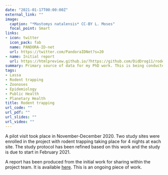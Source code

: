 ```yaml
---
date: "2021-01-17T00:00:00Z"
external_link: ""
image:
  caption: "*Mastomys natalensis* CC-BY L. Moses"
  focal_point: Smart
links:
- icon: twitter
  icon_pack: fab
  name: PANDORA-ID-net
  url: https://twitter.com/PandoraIDNet?s=20
- name: Initial report
  url: https://htmlpreview.github.io/?https://github.com/DidDrog11/rodent_trapping/blob/master/reports/pilot_report.html
summary: Primary source of data for my PhD work. This is being conducted with <a href="https://njala.edu.sl/">Njala University</a> in Sierra Leone. We have set up a 2 year longitudinal rodent trapping study in several sites to investigate rodent population and species dynamics and potential risk for Lassa transmission
tags:
- Lassa
- Rodent trapping
- Zoonoses
- Epidemiology
- Public Health
- Planetary Health
title: Rodent trapping
url_code: ""
url_pdf: ""
url_slides: ""
url_video: ""
---
```


A pilot visit took place in November-December 2020. Two study sites were enrolled in the project with rodent trapping taking place for 4 nights at each site. The study protocol has been refined based on this work and the study is due to start in February 2021. 

A report has been produced from the initial work for sharing within the project team. It is available [here](https://htmlpreview.github.io/?https://github.com/DidDrog11/rodent_trapping/blob/master/reports/pilot_report.html). This is an ongoing piece of work.
